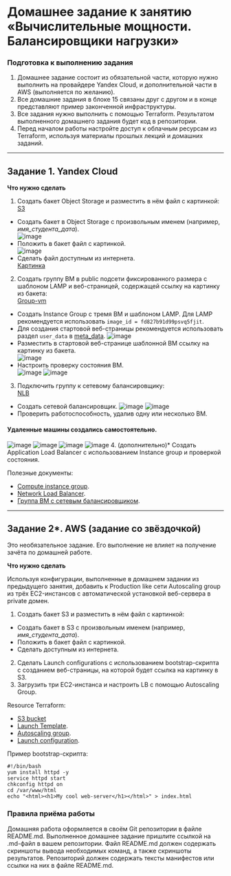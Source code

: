 # Домашнее задание к занятию «Вычислительные мощности. Балансировщики нагрузки»  

### Подготовка к выполнению задания

1. Домашнее задание состоит из обязательной части, которую нужно выполнить на провайдере Yandex Cloud, и дополнительной части в AWS (выполняется по желанию). 
2. Все домашние задания в блоке 15 связаны друг с другом и в конце представляют пример законченной инфраструктуры.  
3. Все задания нужно выполнить с помощью Terraform. Результатом выполненного домашнего задания будет код в репозитории. 
4. Перед началом работы настройте доступ к облачным ресурсам из Terraform, используя материалы прошлых лекций и домашних заданий.

---
## Задание 1. Yandex Cloud 

**Что нужно сделать**

1. Создать бакет Object Storage и разместить в нём файл с картинкой:  
   [S3](object-storage.tf)
 - Создать бакет в Object Storage с произвольным именем (например, _имя_студента_дата_).  
   ![image](15.2/screenshots/1_1.jpg)
 - Положить в бакет файл с картинкой.  
   ![image](15.2/screenshots/1_2.jpg)
 - Сделать файл доступным из интернета.  
    [Картинка](https://storage.yandexcloud.net/miroshnichenko-15-02/elt.jpg)
    
2. Создать группу ВМ в public подсети фиксированного размера с шаблоном LAMP и веб-страницей, содержащей ссылку на картинку из бакета:  
   [Group-vm](instance-group.tf)
 - Создать Instance Group с тремя ВМ и шаблоном LAMP. Для LAMP рекомендуется использовать `image_id = fd827b91d99psvq5fjit`.
 - Для создания стартовой веб-страницы рекомендуется использовать раздел `user_data` в [meta_data](https://cloud.yandex.ru/docs/compute/concepts/vm-metadata).
   ![image](15.2/screenshots/2_1.jpg)
 - Разместить в стартовой веб-странице шаблонной ВМ ссылку на картинку из бакета.  
   ![image](15.2/screenshots/2_2.jpg)
 - Настроить проверку состояния ВМ.  
   ![image](15.2/screenshots/2_3.jpg)
   ![image](15.2/screenshots/2_4.jpg)
3. Подключить группу к сетевому балансировщику:  
   [NLB](network-load-balancer.tf) 
 - Создать сетевой балансировщик.
   ![image](15.2/screenshots/3_1.jpg)
   ![image](15.2/screenshots/3_2.jpg)
 - Проверить работоспособность, удалив одну или несколько ВМ.   
  #### Удаленные машины создались самостоятельно. 

   ![image](15.2/screenshots/3_3.jpg)
   ![image](15.2/screenshots/3_4.jpg)
   ![image](15.2/screenshots/3_5.jpg)
   ![image](15.2/screenshots/3_6.jpg)
4. (дополнительно)* Создать Application Load Balancer с использованием Instance group и проверкой состояния.

Полезные документы:

- [Compute instance group](https://registry.terraform.io/providers/yandex-cloud/yandex/latest/docs/resources/compute_instance_group).
- [Network Load Balancer](https://registry.terraform.io/providers/yandex-cloud/yandex/latest/docs/resources/lb_network_load_balancer).
- [Группа ВМ с сетевым балансировщиком](https://cloud.yandex.ru/docs/compute/operations/instance-groups/create-with-balancer).

---
## Задание 2*. AWS (задание со звёздочкой)

Это необязательное задание. Его выполнение не влияет на получение зачёта по домашней работе.

**Что нужно сделать**

Используя конфигурации, выполненные в домашнем задании из предыдущего занятия, добавить к Production like сети Autoscaling group из трёх EC2-инстансов с  автоматической установкой веб-сервера в private домен.

1. Создать бакет S3 и разместить в нём файл с картинкой:   
 - Создать бакет в S3 с произвольным именем (например, _имя_студента_дата_). 
 - Положить в бакет файл с картинкой.
 - Сделать доступным из интернета.

2. Сделать Launch configurations с использованием bootstrap-скрипта с созданием веб-страницы, на которой будет ссылка на картинку в S3. 
3. Загрузить три ЕС2-инстанса и настроить LB с помощью Autoscaling Group.

Resource Terraform:

- [S3 bucket](https://registry.terraform.io/providers/hashicorp/aws/latest/docs/resources/s3_bucket)
- [Launch Template](https://registry.terraform.io/providers/hashicorp/aws/latest/docs/resources/launch_template).
- [Autoscaling group](https://registry.terraform.io/providers/hashicorp/aws/latest/docs/resources/autoscaling_group).
- [Launch configuration](https://registry.terraform.io/providers/hashicorp/aws/latest/docs/resources/launch_configuration).

Пример bootstrap-скрипта:

```
#!/bin/bash
yum install httpd -y
service httpd start
chkconfig httpd on
cd /var/www/html
echo "<html><h1>My cool web-server</h1></html>" > index.html
```
### Правила приёма работы

Домашняя работа оформляется в своём Git репозитории в файле README.md. Выполненное домашнее задание пришлите ссылкой на .md-файл в вашем репозитории.
Файл README.md должен содержать скриншоты вывода необходимых команд, а также скриншоты результатов.
Репозиторий должен содержать тексты манифестов или ссылки на них в файле README.md.
